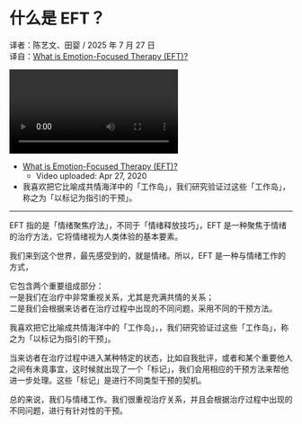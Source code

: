 # 什么是 EFT？
译者：陈艺文、田婴 / 2025 年 7 月 27 日  
译自：[What is Emotion-Focused Therapy (EFT)?](https://youtube.com/watch?v=XcymHw9AZvg)  

<div class="video-wrapper"><video src="/assets/files/what_is_eft.mp4" controls playsinline></video></div>

- [What is Emotion-Focused Therapy (EFT)?](https://youtube.com/watch?v=XcymHw9AZvg)
  - Video uploaded: Apr 27, 2020
- 我喜欢把它比喻成共情海洋中的「工作岛」，我们研究验证过这些「工作岛」，称之为「以标记为指引的干预」。

---

EFT 指的是「情绪聚焦疗法」，不同于「情绪释放技巧」，EFT 是一种聚焦于情绪的治疗方法，它将情绪视为人类体验的基本要素。

我们来到这个世界，最先感受到的，就是情绪。所以，EFT 是一种与情绪工作的方式，

它包含两个重要组成部分：  
一是我们在治疗中非常重视关系，尤其是充满共情的关系；  
二是我们会根据来访者在治疗过程中出现的不同问题，采用不同的干预方法。

我喜欢把它比喻成共情海洋中的「工作岛」，，我们研究验证过这些「工作岛」，称之为「以标记为指引的干预」。

当来访者在治疗过程中进入某种特定的状态，比如自我批评，或者和某个重要他人之间有未竟事宜，这时候就出现了一个「标记」，我们会用相应的干预方法来帮他进一步处理。这些「标记」是进行不同类型干预的契机。

总的来说，我们与情绪工作。我们很重视治疗关系，并且会根据治疗过程中出现的不同问题，进行有针对性的干预。
